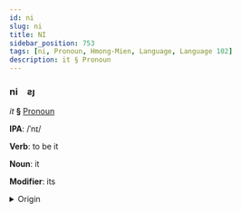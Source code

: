 ```yaml
---
id: ni
slug: ni
title: NI
sidebar_position: 753
tags: [ni, Pronoun, Hmong-Mien, Language, Language 102]
description: it § Pronoun
---
```


### ni&emsp;<span kind="abugida">ƨȷ</span>

*it* **§** [Pronoun](../../tags/Pronoun)

**IPA**: /ˈnɪ/

**Verb**: to be it

**Noun**: it

**Modifier**: its

<details>
    <summary>Origin</summary>
    Hmong, White nws /nɨ˩/<br/>
    <em>Hmong-Mien Language Family</em>
</details>